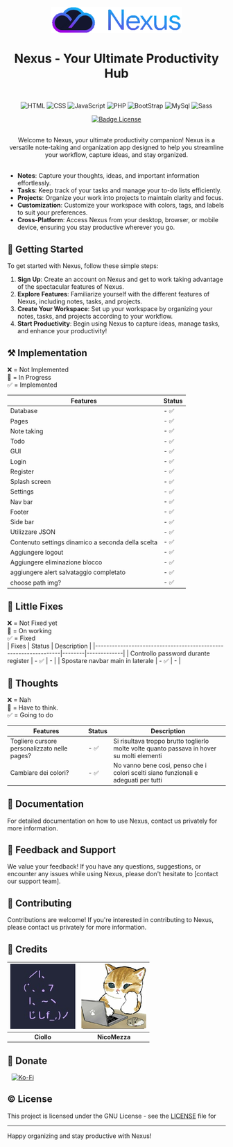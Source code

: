 <p align="center">
    <img width="300" alt="Nexus Logo" src="../src/assets/images/Nexus_logo_no_bg.png">
</p>

<div align = center>

# Nexus - Your Ultimate Productivity Hub

<br>

![HTML](https://img.shields.io/badge/HTML-239120?style=for-the-badge&logo=html5&logoColor=white)
![CSS](https://img.shields.io/badge/CSS-239120?&style=for-the-badge&logo=css3&logoColor=white)
![JavaScript](https://img.shields.io/badge/JavaScript-F7DF1E?style=for-the-badge&logo=javascript&logoColor=black)
![PHP](https://img.shields.io/badge/PHP-777BB4?style=for-the-badge&logo=php&logoColor=white)
![BootStrap]( 	https://img.shields.io/badge/Bootstrap-563D7C?style=for-the-badge&logo=bootstrap&logoColor=white)
![MySql](https://img.shields.io/badge/MySQL-005C84?style=for-the-badge&logo=mysql&logoColor=white)
![Sass](https://img.shields.io/badge/Sass-CC6699?style=for-the-badge&logo=sass&logoColor=white)

[![Badge License]][License]

[Badge License]: https://img.shields.io/badge/license-GPT--3-blue
[License]: https://openai.com/research/ai-openai-gpt-3-license

<br>
Welcome to Nexus, your ultimate productivity companion! Nexus is a versatile note-taking and organization app designed to help you streamline your workflow, capture ideas, and stay organized.
<br>
<br>

</div>

- **Notes**: Capture your thoughts, ideas, and important information effortlessly.
- **Tasks**: Keep track of your tasks and manage your to-do lists efficiently.
- **Projects**: Organize your work into projects to maintain clarity and focus.
- **Customization**: Customize your workspace with colors, tags, and labels to suit your preferences.
- **Cross-Platform**: Access Nexus from your desktop, browser, or mobile device, ensuring you stay productive wherever you go.

## 🚀 Getting Started

To get started with Nexus, follow these simple steps:

1. **Sign Up**: Create an account on Nexus and get to work taking advantage of the spectacular features of Nexus.
2. **Explore Features**: Familiarize yourself with the different features of Nexus, including notes, tasks, and projects.
3. **Create Your Workspace**: Set up your workspace by organizing your notes, tasks, and projects according to your workflow.
5. **Start Productivity**: Begin using Nexus to capture ideas, manage tasks, and enhance your productivity!

## ⚒️ Implementation
❌ = Not Implemented <br>
🚧 = In Progress    <br>
✅ = Implemented    

| Features                                                    | Status |
|-------------------------------------------------------------|--------|
| Database                                                    | -  ✅  |
| Pages                                                       | -  ✅  |
| Note taking                                                 | -  ✅   |
| Todo                                                        | -  ✅  |
| GUI                                                         | -  ✅   |
| Login                                                       | -  ✅  |
| Register                                                    | -  ✅  |
| Splash screen                                               | -  ✅   |
| Settings                                                    | -  ✅   |
| Nav bar                                                     | -  ✅   |
| Footer                                                      | -  ✅  |
| Side bar                                                    | -  ✅   |
| Utilizzare JSON                                             | -  ✅  |
| Contenuto settings dinamico a seconda della scelta          | -  ✅  |
| Aggiungere logout          | -  ✅  |
| Aggiungere eliminazione blocco          | -  ✅ |
| aggiungere alert salvataggio completato          | -  ✅ |
| choose path img?          | - ✅  |

## 🚧️ Little Fixes
❌ = Not Fixed yet <br>
🚧 = On working    <br>
✅ = Fixed    
| Fixes                                                        | Status | Description |
|-----------------------------------------------------------------|--------|-------------|
| Controllo password durante register                             | -  ✅   | -           |
| Spostare navbar main in laterale                                | - ✅    | -           |

## 💭 Thoughts
❌ = Nah <br>
💭 = Have to think. <br>
✅ = Going to do

| Features                                                                   | Status | Description                                                                                |
|----------------------------------------------------------------------------|--------|--------------------------------------------------------------------------------------------|
| Togliere cursore personalizzato nelle pages?                               | - ✅    | Si risultava troppo brutto toglierlo molte volte quanto passava in hover su molti elementi |
| Cambiare dei colori?                                                       | -  ✅  | No vanno bene cosi, penso che i colori scelti siano funzionali e adeguati per tutti |                                                                                         |

## 📄 Documentation

For detailed documentation on how to use Nexus, contact us privately for more information.

## 📩 Feedback and Support

We value your feedback! If you have any questions, suggestions, or encounter any issues while using Nexus, please don't hesitate to [contact our support team].

## 🤝 Contributing

Contributions are welcome! If you're interested in contributing to Nexus, please contact us privately for more information.

## 👥 Credits

<div align = center>

| ![Ciollo](https://raw.githubusercontent.com/Ciollo/Ciollo-Resources/main/cat_macchiato_150x150.png) | ![NicoMezzaa](https://raw.githubusercontent.com/Ciollo/Ciollo-Resources/main/mezzapfp_150x150.png) |
|:---------------------------------------------------------------------------------------------------:|:--------------------------------------------------------------------------------------------------:|
|                                             **Ciollo**                                              |                                           **NicoMezza**                                            |

</div>

## 💸 Donate

<div style="margin: 10px;">
    <a href="https://ko-fi.com/ciollo" target="_blank">
        <img src="https://img.shields.io/badge/Ko--fi-F16061?style=for-the-badge&logo=ko-fi&logoColor=white" alt="Ko-Fi" width="200">
    </a>
</div>

## © License

This project is licensed under the GNU License - see the [LICENSE](../LICENSE) file for 

---

Happy organizing and stay productive with Nexus!

<!----------------------------------{ Badges }--------------------------------->

[Badge License]: https://img.shields.io/github/license/Ciollo/Nexes
